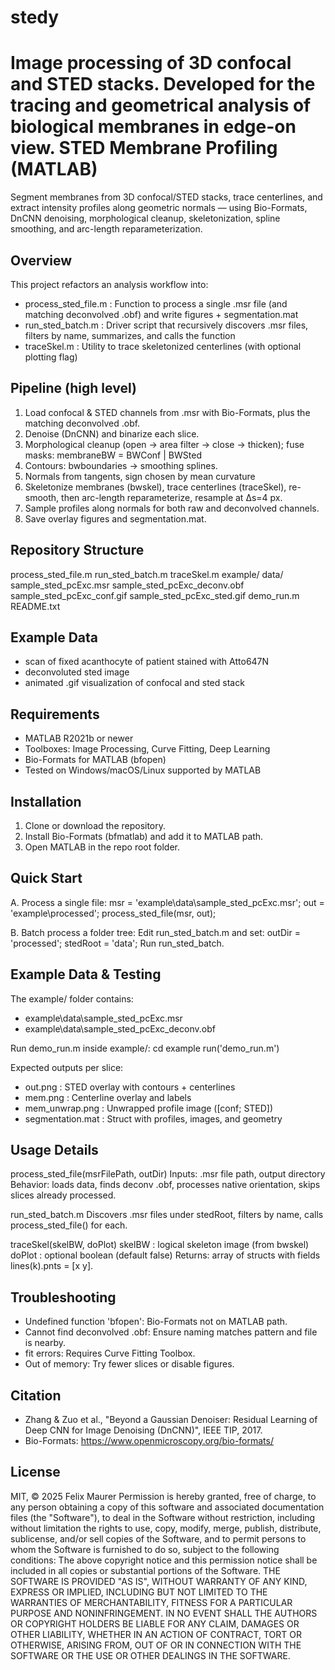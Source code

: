 # stedy
Image processing of 3D confocal and STED stacks. Developed for the tracing and geometrical analysis of biological membranes in edge-on view.
STED Membrane Profiling (MATLAB)
================================

Segment membranes from 3D confocal/STED stacks, trace centerlines, and
extract intensity profiles along geometric normals — using Bio-Formats,
DnCNN denoising, morphological cleanup, skeletonization, spline smoothing,
and arc-length reparameterization.

Overview
--------
This project refactors an analysis workflow into:
- process_sted_file.m  : Function to process a single .msr file (and
  matching deconvolved .obf) and write figures + segmentation.mat
- run_sted_batch.m     : Driver script that recursively discovers .msr
  files, filters by name, summarizes, and calls the function
- traceSkel.m          : Utility to trace skeletonized centerlines
  (with optional plotting flag)

Pipeline (high level)
---------------------
1. Load confocal & STED channels from .msr with Bio-Formats, plus the
   matching deconvolved .obf.
2. Denoise (DnCNN) and binarize each slice.
3. Morphological cleanup (open → area filter → close → thicken);
   fuse masks:
      membraneBW = BWConf | BWSted
4. Contours: bwboundaries → smoothing splines.
5. Normals from tangents, sign chosen by mean curvature
6. Skeletonize membranes (bwskel), trace centerlines (traceSkel),
   re-smooth, then arc-length reparameterize,
   resample at Δs=4 px.
7. Sample profiles along normals
   for both raw and deconvolved channels.
8. Save overlay figures and segmentation.mat.

Repository Structure
--------------------
process_sted_file.m
run_sted_batch.m
traceSkel.m
example/
  data/
    sample_sted_pcExc.msr
    sample_sted_pcExc_deconv.obf
    sample_sted_pcExc_conf.gif
    sample_sted_pcExc_sted.gif
  demo_run.m
README.txt

Example Data
--------------------
- scan of fixed acanthocyte of patient stained with Atto647N
- deconvoluted sted image
- animated .gif visualization of confocal and sted stack

Requirements
------------
- MATLAB R2021b or newer
- Toolboxes: Image Processing, Curve Fitting, Deep Learning
- Bio-Formats for MATLAB (bfopen)
- Tested on Windows/macOS/Linux supported by MATLAB

Installation
------------
1. Clone or download the repository.
2. Install Bio-Formats (bfmatlab) and add it to MATLAB path.
3. Open MATLAB in the repo root folder.

Quick Start
-----------
A. Process a single file:
   msr = 'example\data\sample_sted_pcExc.msr';
   out = 'example\processed';
   process_sted_file(msr, out);

B. Batch process a folder tree:
   Edit run_sted_batch.m and set:
      outDir   = 'processed';
      stedRoot = 'data';
   Run run_sted_batch.

Example Data & Testing
----------------------
The example/ folder contains:
- example\data\sample_sted_pcExc.msr
- example\data\sample_sted_pcExc_deconv.obf

Run demo_run.m inside example/:
   cd example
   run('demo_run.m')

Expected outputs per slice:
- out.png          : STED overlay with contours + centerlines
- mem.png          : Centerline overlay and labels
- mem_unwrap.png   : Unwrapped profile image ([conf; STED])
- segmentation.mat : Struct with profiles, images, and geometry

Usage Details
-------------
process_sted_file(msrFilePath, outDir)
   Inputs: .msr file path, output directory
   Behavior: loads data, finds deconv .obf, processes native orientation,
             skips slices already processed.

run_sted_batch.m
   Discovers .msr files under stedRoot, filters by name, calls
   process_sted_file() for each.

traceSkel(skelBW, doPlot)
   skelBW : logical skeleton image (from bwskel)
   doPlot : optional boolean (default false)
   Returns: array of structs with fields lines(k).pnts = [x y].

Troubleshooting
---------------
- Undefined function 'bfopen':
  Bio-Formats not on MATLAB path.
- Cannot find deconvolved .obf:
  Ensure naming matches pattern and file is nearby.
- fit errors:
  Requires Curve Fitting Toolbox.
- Out of memory:
  Try fewer slices or disable figures.

Citation
--------
- Zhang & Zuo et al., "Beyond a Gaussian Denoiser: Residual Learning of
  Deep CNN for Image Denoising (DnCNN)", IEEE TIP, 2017.
- Bio-Formats: https://www.openmicroscopy.org/bio-formats/

License
-------
MIT, © 2025 Felix Maurer
Permission is hereby granted, free of charge, to any person obtaining a copy
of this software and associated documentation files (the "Software"), to deal
in the Software without restriction, including without limitation the rights
to use, copy, modify, merge, publish, distribute, sublicense, and/or sell
copies of the Software, and to permit persons to whom the Software is
furnished to do so, subject to the following conditions:
The above copyright notice and this permission notice shall be included in
all copies or substantial portions of the Software.
THE SOFTWARE IS PROVIDED "AS IS", WITHOUT WARRANTY OF ANY KIND, EXPRESS OR
IMPLIED, INCLUDING BUT NOT LIMITED TO THE WARRANTIES OF MERCHANTABILITY,
FITNESS FOR A PARTICULAR PURPOSE AND NONINFRINGEMENT. IN NO EVENT SHALL THE
AUTHORS OR COPYRIGHT HOLDERS BE LIABLE FOR ANY CLAIM, DAMAGES OR OTHER
LIABILITY, WHETHER IN AN ACTION OF CONTRACT, TORT OR OTHERWISE, ARISING FROM,
OUT OF OR IN CONNECTION WITH THE SOFTWARE OR THE USE OR OTHER DEALINGS IN THE
SOFTWARE.
